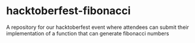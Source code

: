 # hacktoberfest-fibonacci
A repository for our hacktoberfest event where attendees can submit their implementation of a function that can generate fibonacci numbers
